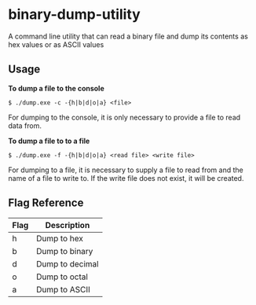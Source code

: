 # binary-dump-utility
A command line utility that can read a binary file and dump its contents as hex values or as ASCII values

## Usage
**To dump a file to the console**
```
$ ./dump.exe -c -{h|b|d|o|a} <file>
```
For dumping to the console, it is only necessary to provide a file to read data from.

**To dump a file to to a file**
```
$ ./dump.exe -f -{h|b|d|o|a} <read file> <write file>
```
For dumping to a file, it is necessary to supply a file to read from and the name of a file to write to. If the write file does not exist, it will be created.

## Flag Reference
|Flag       |Description    |
|-----------|---------------|
|h          |Dump to hex    |   
|b          |Dump to binary |
|d          |Dump to decimal|
|o          |Dump to octal  |
|a          |Dump to ASCII  |
